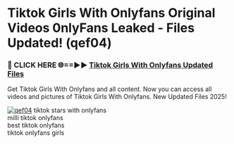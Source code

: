 # Tiktok Girls With Onlyfans Original Videos 0nlyFans Leaked - Files Updated! (qef04)

<h3>🔴 CLICK HERE 🌐==►► <a href="https://tinyurl.com/3hn5wdd3" rel="nofollow">Tiktok Girls With Onlyfans Updated Files</a></h3>

Get Tiktok Girls With Onlyfans and all content. Now you can access all videos and pictures of Tiktok Girls With Onlyfans. New Updated Files 2025!

[![qef04](https://i.imgur.com/4HnBqBT.gif)](https://tinyurl.com/3hn5wdd3)
tiktok stars with onlyfans<br>
milli tiktok onlyfans<br>
best tiktok onlyfans<br>
tiktok onlyfans girls
